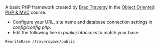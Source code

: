 A basic PHP framework created by [Brad Traversy](https://www.traversymedia.com/) in the [Object Oriented PHP & MVC](https://www.udemy.com/course/object-oriented-php-mvc) course.

- Configure your URL, site name and database connection settings in _config/config.php_.
- Edit the following line in _public/.htaccess_ to match your base.

```
RewriteBase /traversymvc/public
```
